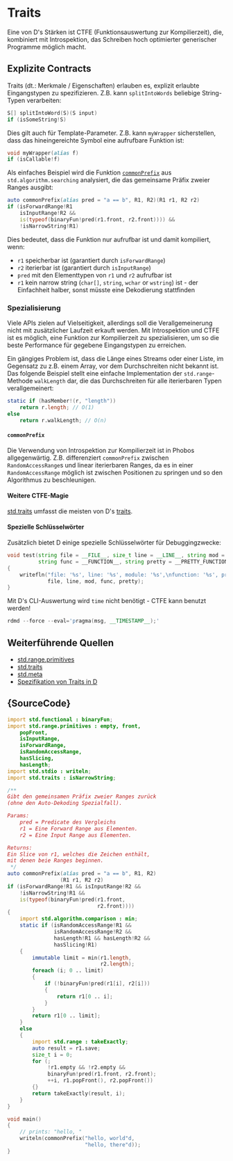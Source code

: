 # Traits

Eine von D's Stärken ist CTFE (Funktionsauswertung zur 
Kompilierzeit), die, kombiniert mit Introspektion, das
Schreiben hoch optimierter generischer Programme möglich macht.

## Explizite Contracts

Traits (dt.: Merkmale / Eigenschaften) erlauben es, explizit
erlaubte Eingangstypen zu spezifizieren.
Z.B. kann `splitIntoWords` beliebige String-Typen
verarbeiten:

```d
S[] splitIntoWord(S)(S input)
if (isSomeString!S)
```
Dies gilt auch für Template-Parameter. Z.B. kann 
`myWrapper` sicherstellen, dass das hineingereichte 
Symbol eine aufrufbare Funktion ist:

```d
void myWrapper(alias f)
if (isCallable!f)
```
Als einfaches Beispiel wird die Funktion
[`commonPrefix`](https://dlang.org/phobos/std_algorithm_searching.html#.commonPrefix)
aus `std.algorithm.searching` analysiert, 
die das gemeinsame Präfix zweier Ranges ausgibt:

```d
auto commonPrefix(alias pred = "a == b", R1, R2)(R1 r1, R2 r2)
if (isForwardRange!R1
    isInputRange!R2 &&
    is(typeof(binaryFun!pred(r1.front, r2.front)))) &&
    !isNarrowString!R1)
```

Dies bedeutet, dass die Funktion nur aufrufbar ist und 
damit kompiliert, wenn:

- `r1` speicherbar ist (garantiert durch `isForwardRange`)
- `r2` iterierbar ist (garantiert durch `isInputRange`)
- `pred` mit den Elementtypen von `r1` und `r2` aufrufbar ist
- `r1` kein narrow string (`char[]`, `string`, `wchar` or `wstring`) 
 ist - der Einfachheit halber, sonst müsste eine Dekodierung stattfinden

### Spezialisierung

Viele APIs zielen auf Vielseitigkeit, allerdings soll 
die Verallgemeinerung nicht mit zusätzlicher Laufzeit
erkauft werden.
Mit Introspektion und CTFE ist es möglich, eine Funktion
zur Kompilierzeit zu spezialisieren, um so die beste 
Performance für gegebene Eingangstypen zu erreichen.

Ein gängiges Problem ist, dass die Länge eines Streams
oder einer Liste, im Gegensatz zu z.B. einem Array, vor
dem Durchschreiten nicht bekannt ist. 
Das folgende Beispiel stellt eine einfache Implementation 
der `std.range`-Methode `walkLength` dar, die das 
Durchschreiten für alle iterierbaren Typen verallgemeinert:

```d
static if (hasMember!(r, "length"))
    return r.length; // O(1)
else
    return r.walkLength; // O(n)
```

#### `commonPrefix`

Die Verwendung von Introspektion zur Kompilierzeit ist 
in Phobos allgegenwärtig. Z.B. differenziert `commonPrefix` 
zwischen `RandomAccessRange`s und linear iterierbaren Ranges,
da es in einer `RandomAccessRange` möglich ist zwischen 
Positionen zu springen und so den Algorithmus zu beschleunigen.

#### Weitere CTFE-Magie

[std.traits](https://dlang.org/phobos/std_traits.html) umfasst die 
meisten von D's [traits](https://dlang.org/spec/traits.html).

#### Spezielle Schlüsselwörter

Zusätzlich bietet D einige spezielle Schlüsselwörter für Debuggingzwecke:

```d
void test(string file = __FILE__, size_t line = __LINE__, string mod = __MODULE__,
          string func = __FUNCTION__, string pretty = __PRETTY_FUNCTION__)
{
    writefln("file: '%s', line: '%s', module: '%s',\nfunction: '%s', pretty function: '%s'",
             file, line, mod, func, pretty);
}
```

Mit D's CLI-Auswertung wird `time` nicht benötigt - CTFE kann benutzt werden!

```d
rdmd --force --eval='pragma(msg, __TIMESTAMP__);'
```

## Weiterführende Quellen

- [std.range.primitives](https://dlang.org/phobos/std_range_primitives.html)
- [std.traits](https://dlang.org/phobos/std_traits.html)
- [std.meta](https://dlang.org/phobos/std_meta.html)
- [Spezifikation von Traits in D](https://dlang.org/spec/traits.html)

## {SourceCode}

```d
import std.functional : binaryFun;
import std.range.primitives : empty, front,
    popFront,
    isInputRange,
    isForwardRange,
    isRandomAccessRange,
    hasSlicing,
    hasLength;
import std.stdio : writeln;
import std.traits : isNarrowString;

/**
Gibt den gemeinsamen Präfix zweier Ranges zurück
(ohne den Auto-Dekoding Spezialfall).

Params:
    pred = Predicate des Vergleichs
    r1 = Eine Forward Range aus Elementen.
    r2 = Eine Input Range aus Elementen.

Returns:
Ein Slice von r1, welches die Zeichen enthält,
mit denen beie Ranges beginnen.
 */
auto commonPrefix(alias pred = "a == b", R1, R2)
                 (R1 r1, R2 r2)
if (isForwardRange!R1 && isInputRange!R2 &&
    !isNarrowString!R1 &&
    is(typeof(binaryFun!pred(r1.front,
                             r2.front))))
{
    import std.algorithm.comparison : min;
    static if (isRandomAccessRange!R1 &&
               isRandomAccessRange!R2 &&
               hasLength!R1 && hasLength!R2 &&
               hasSlicing!R1)
    {
        immutable limit = min(r1.length,
                              r2.length);
        foreach (i; 0 .. limit)
        {
            if (!binaryFun!pred(r1[i], r2[i]))
            {
                return r1[0 .. i];
            }
        }
        return r1[0 .. limit];
    }
    else
    {
        import std.range : takeExactly;
        auto result = r1.save;
        size_t i = 0;
        for (;
             !r1.empty && !r2.empty &&
             binaryFun!pred(r1.front, r2.front);
             ++i, r1.popFront(), r2.popFront())
        {}
        return takeExactly(result, i);
    }
}

void main()
{
    // prints: "hello, "
    writeln(commonPrefix("hello, world"d,
                         "hello, there"d));
}
```
